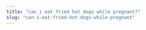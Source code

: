 ```yaml
---
title: "can i eat fried hot dogs while pregnant?"
slug: "can-i-eat-fried-hot-dogs-while-pregnant"
---
```


